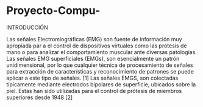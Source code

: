 # Proyecto-Compu-
INTRODUCCIÓN

Las señales Electromiográficas (EMG) son fuente de información muy apropiada par a el control de dispositivos virtuales como las prótesis de mano o para analizar el comportamiento muscular ante diversas patologías. Las señales EMG superficiales (EMGs), son esencialmente un patrón unidimensional, por lo que cualquier técnica de procesamiento de señales para extracción de características y reconocimiento de patrones se puede aplicar a este tipo de señales. [1] 
Las señales EMGS, son colectadas típicamente mediante electrodos bipolares de superficie, ubicados sobre la piel. Estas han sido utilizadas para el control de prótesis de miembros superiores desde 1948 [2]

